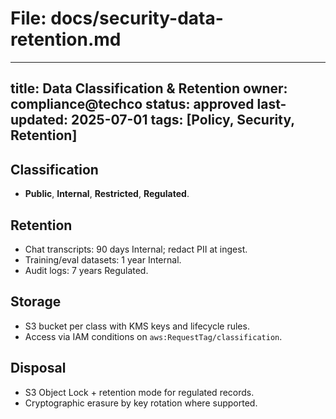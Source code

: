 # File: docs/security-data-retention.md
---
title: Data Classification & Retention
owner: compliance@techco
status: approved
last-updated: 2025-07-01
tags: [Policy, Security, Retention]
---

## Classification
- **Public**, **Internal**, **Restricted**, **Regulated**.

## Retention
- Chat transcripts: 90 days Internal; redact PII at ingest.
- Training/eval datasets: 1 year Internal.
- Audit logs: 7 years Regulated.

## Storage
- S3 bucket per class with KMS keys and lifecycle rules.
- Access via IAM conditions on `aws:RequestTag/classification`.

## Disposal
- S3 Object Lock + retention mode for regulated records.
- Cryptographic erasure by key rotation where supported.
